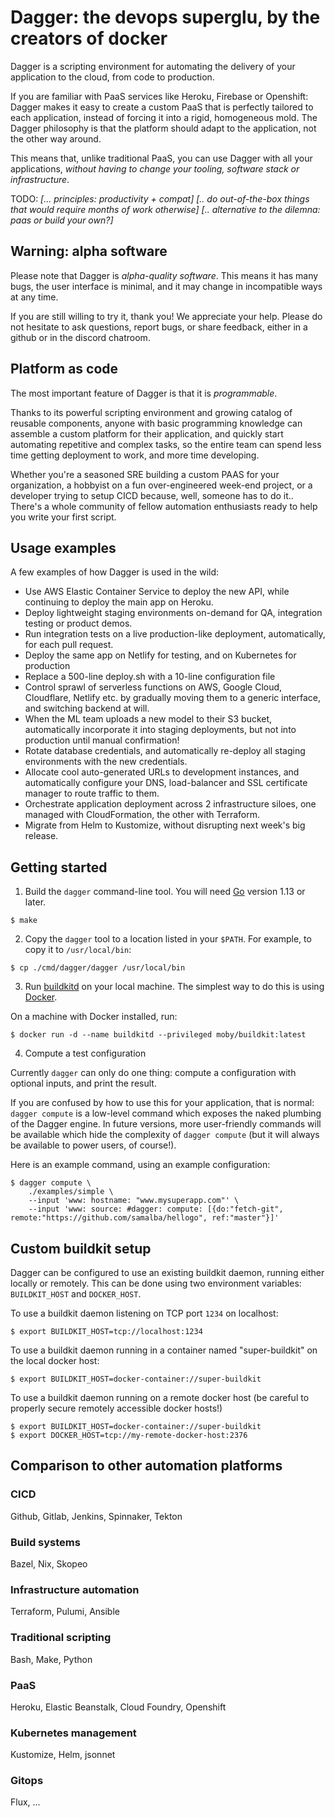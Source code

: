 # Dagger: the devops superglu, by the creators of docker

Dagger is a scripting environment for automating the delivery of your application to the cloud,
from code to production.

If you are familiar with PaaS services like Heroku, Firebase or Openshift:
Dagger makes it easy to create a custom PaaS that is perfectly tailored to each application,
instead of forcing it into a rigid, homogeneous mold. The Dagger philosophy
is that the platform should adapt to the application, not the other way around.

This means that, unlike traditional PaaS, you can use Dagger with all your applications,
*without having to change your tooling, software stack or infrastructure*.

TODO:
*[... principles: productivity + compat]*
*[.. do out-of-the-box things that would require months of work otherwise]*
*[.. alternative to the dilemna: paas or build your own?]*

## Warning: alpha software

Please note that Dagger is *alpha-quality software*. This means it has many bugs,
the user interface is minimal, and it may change in incompatible ways at any time.

If you are still willing to try it, thank you! We appreciate your help.
Please do not hesitate to ask questions, report bugs, or share feedback,
either in a github or in the discord chatroom.


## Platform as code

The most important feature of Dagger is that it is *programmable*.

Thanks to its powerful scripting environment and growing catalog of reusable components,
anyone with basic programming knowledge can assemble a custom platform for their application,
and quickly start automating repetitive and complex tasks, so the entire team can spend
less time getting deployment to work, and more time developing.

Whether you're a seasoned SRE building a custom PAAS for your organization, a hobbyist on a fun
over-engineered week-end project, or a developer trying to setup CICD because, well, someone has to do it..
There's a whole community of fellow automation enthusiasts ready to help you write your first script.


## Usage examples

A few examples of how Dagger is used in the wild:

- Use AWS Elastic Container Service to deploy the new API, while continuing to deploy the main app on Heroku.
- Deploy lightweight staging environments on-demand for QA, integration testing or product demos.
- Run integration tests on a live production-like deployment, automatically, for each pull request.
- Deploy the same app on Netlify for testing, and on Kubernetes for production
- Replace a 500-line deploy.sh with a 10-line configuration file
- Control sprawl of serverless functions on AWS, Google Cloud, Cloudflare, Netlify etc. by gradually
    moving them to a generic interface, and switching backend at will.
- When the ML team uploads a new model to their S3 bucket, automatically incorporate it into staging
    deployments, but not into production until manual confirmation!
- Rotate database credentials, and automatically re-deploy all staging environments with the new credentials.
- Allocate cool auto-generated URLs to development instances, and automatically configure your DNS,
	load-balancer and SSL certificate manager to route traffic to them.
- Orchestrate application deployment across 2 infrastructure siloes, one managed with CloudFormation, the other with Terraform.
- Migrate from Helm to Kustomize, without disrupting next week's big release. 


## Getting started

1. Build the `dagger` command-line tool. You will need [Go](https://golang.org) version 1.13 or later.

```
$ make
```

2. Copy the `dagger` tool to a location listed in your `$PATH`. For example, to copy it to `/usr/local/bin`:

```
$ cp ./cmd/dagger/dagger /usr/local/bin
```

3. Run [buildkitd](https://github.com/moby/buildkit) on your local machine. The simplest way to do this is using [Docker](https://docker.com).

On a machine with Docker installed, run:

```
$ docker run -d --name buildkitd --privileged moby/buildkit:latest
```

4. Compute a test configuration

Currently `dagger` can only do one thing: compute a configuration with optional inputs, and print the result.

If you are confused by how to use this for your application, that is normal: `dagger compute` is a low-level command
which exposes the naked plumbing of the Dagger engine. In future versions, more user-friendly commands will be available
which hide the complexity of `dagger compute` (but it will always be available to power users, of course!).

Here is an example command, using an example configuration:

```
$ dagger compute \
	./examples/simple \
	--input 'www: hostname: "www.mysuperapp.com"' \
	--input 'www: source: #dagger: compute: [{do:"fetch-git", remote:"https://github.com/samalba/hellogo", ref:"master"}]'
```


## Custom buildkit setup

Dagger can be configured to use an existing buildkit daemon, running either locally or remotely. This can be done using two environment variables: `BUILDKIT_HOST` and `DOCKER_HOST`.

To use a buildkit daemon listening on TCP port `1234` on localhost:

```
$ export BUILDKIT_HOST=tcp://localhost:1234
```

To use a buildkit daemon running in a container named "super-buildkit" on the local docker host:

```
$ export BUILDKIT_HOST=docker-container://super-buildkit
```

To use a buildkit daemon running on a remote docker host (be careful to properly secure remotely accessible docker hosts!)

```
$ export BUILDKIT_HOST=docker-container://super-buildkit
$ export DOCKER_HOST=tcp://my-remote-docker-host:2376
```


## Comparison to other automation platforms


### CICD

Github, Gitlab, Jenkins, Spinnaker, Tekton

### Build systems

Bazel, Nix, Skopeo

### Infrastructure automation

Terraform, Pulumi, Ansible

### Traditional scripting

Bash, Make, Python

### PaaS

Heroku, Elastic Beanstalk, Cloud Foundry, Openshift

### Kubernetes management

Kustomize, Helm, jsonnet

### Gitops 

Flux, ... 


